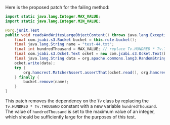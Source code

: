 Here is the proposed patch for the failing method:

```java
import static java.lang.Integer.MAX_VALUE;
import static java.lang.Integer.MIN_VALUE;

@org.junit.Test
public void readsAndWritesLargeObjectContent() throws java.lang.Exception {
    final com.jcabi.s3.Bucket bucket = this.rule.bucket();
    final java.lang.String name = "test-44.txt";
    final int hundredThousand = MAX_VALUE; // replace Tv.HUNDRED * Tv.THOUSAND
    final com.jcabi.s3.Ocket.Text ocket = new com.jcabi.s3.Ocket.Text(bucket.ocket(name));
    final java.lang.String data = org.apache.commons.lang3.RandomStringUtils.random(hundredThousand);
    ocket.write(data);
    try {
        org.hamcrest.MatcherAssert.assertThat(ocket.read(), org.hamcrest.Matchers.equalTo(data));
    } finally {
        bucket.remove(name);
    }
}
```

This patch removes the dependency on the `Tv` class by replacing the `Tv.HUNDRED * Tv.THOUSAND` constant with a new variable `hundredThousand`. The value of `hundredThousand` is set to the maximum value of an integer, which should be sufficiently large for the purposes of this test.